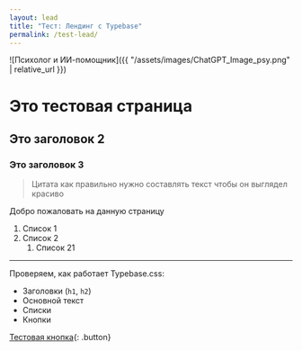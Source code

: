 ```yaml
---
layout: lead
title: "Тест: Лендинг с Typebase"
permalink: /test-lead/
---
```


![Психолог и ИИ-помощник]({{ "/assets/images/ChatGPT_Image_psy.png" | relative_url }})

# Это тестовая страница

## Это заголовок 2

### Это заголовок 3

> Цитата как правильно нужно составлять текст
> чтобы он выглядел красиво

Добро пожаловать на данную страницу



1. Список 1
2. Список 2
	1. Список 21

___

Проверяем, как работает Typebase.css:

- Заголовки (`h1`, `h2`)
- Основной текст
- Списки
- Кнопки

[Тестовая кнопка](#){: .button}